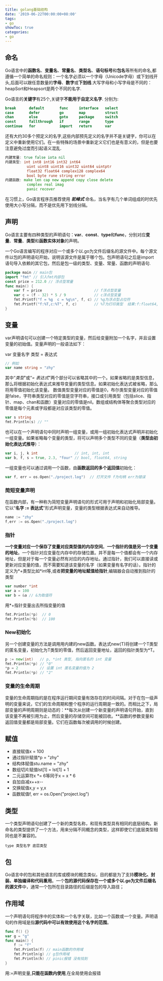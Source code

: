 ```yaml
---
title: golang基础结构
date: '2019-06-22T00:00:00+08:00'
tags:
- go
showToc: true
categories:
- go
---
```



## 命名

Go语言中的**函数名**、**变量名**、**常量名**、**类型名**、**语句标号**和**包名**等所有的命名,都遵循一个简单的命名规则：一个名字必须以一个字母（Unicode字母）或下划线开头,后面可以跟任意数量的**字母**、**数字**或**下划线**.大写字母和小写字母是不同的：heapSort和Heapsort是两个不同的名字.

Go语言的**关键字**有25个,关键字**不能用于自定义名字**. 分别为:

```go
break      default       func     interface   select
case       defer         go       map         struct
chan       else          goto     package     switch
const      fallthrough   if       range       type
continue   for           import   return      var
```

还有大约30多个预定义的名字,这些内部预先定义的名字并不是关键字，你可以在定义中重新使用它们。在一些特殊的场景中重新定义它们也是有意义的，但是也要注意避免过度而引起语义混乱.

```go
内建常量: true false iota nil
内建类型: int int8 int16 int32 int64
          uint uint8 uint16 uint32 uint64 uintptr
          float32 float64 complex128 complex64
          bool byte rune string error
内建函数: make len cap new append copy close delete
          complex real imag
          panic recover
```

在习惯上，Go语言程序员推荐使用 ***驼峰式*** 命名，当名字有几个单词组成的时优先使用大小写分隔，而不是优先用下划线分隔。

## 声明

Go语言主要有四种类型的声明语句：**var**、**const**、**type**和**func**，分别对应**变量**、**常量**、**类型**和**函数实体对象**的声明。

一个Go语言编写的程序对应一个或多个以.go为文件后缀名的源文件中。每个源文件以包的声明语句开始，说明该源文件是属于哪个包。包声明语句之后是import语句导入依赖的其它包，然后是包一级的类型、变量、常量、函数的声明语句.

```go
package main // main包
import "fmt" // 引入fmt内部包
const price = 212.0 // 浮点型常量
func main() {
	var f = price                        // f浮点型变量
	var c = (f - 32) * 5 / 9             // c浮点型变量
	fmt.Printf("f = %g  c = %g\n", f, c) // %g为浮点型占位符
	fmt.Printf("f:%T,c:%T", f, c)        // %T为打印类型  结果:f:float64,c:float64
}
```

## 变量

var声明语句可以创建一个特定类型的变量，然后给变量附加一个名字，并且设置变量的初始值。变量声明的一般语法如下：

var 变量名字 类型 = 表达式

```go
// 例如
var name string = "zhy"
```

其中“*类型*”或“*= 表达式*”两个部分可以省略其中的一个。如果省略的是类型信息，那么将根据初始化表达式来推导变量的类型信息。如果初始化表达式被省略，那么将用零值初始化该变量。 数值类型变量对应的零值是0，布尔类型变量对应的零值是false，字符串类型对应的零值是空字符串，接口或引用类型（包括slice、指针、map、chan和函数）变量对应的零值是nil。数组或结构体等聚合类型对应的零值是每个元素或字段都是对应该类型的零值。

```go
var s string
fmt.Println(s) // ""
```

也可以在一个声明语句中同时声明一组变量，或用一组初始化表达式声明并初始化一组变量。如果省略每个变量的类型，将可以声明多个类型不同的变量（**类型由初始化表达式推导**）：

```go
var i, j, k int                 // int, int, int
var b, f, s = true, 2.3, "four" // bool, float64, string
```

一组变量也可以通过调用一个函数，由**函数返回的多个返回值**初始化：

```go
var f, err = os.Open("./project.log")  // 打开文件 f为句柄 err为错误
```

### 简短变量声明

在函数内部，有一种称为简短变量声明语句的形式可用于声明和初始化局部变量。它以“**名字 := 表达式**”形式声明变量，变量的类型根据表达式来自动推导。

```go
name := "zhy"
f,err := os.Open("./project.log")
```

### 指针

**一个变量对应一个保存了变量对应类型值的内存空间**。**一个指针的值是另一个变量的地址**。一个指针对应变量在内存中的存储位置。并不是每一个值都会有一个内存地址，但是对于每一个变量必然有对应的内存地址。通过指针，我们可以直接读或更新对应变量的值，而不需要知道该变量的名字（如果变量有名字的话）。指针的定义为*+类型比如*int等,或者**把变量的地址赋值给指针**,编辑器会自动推到指针的类型

```go
var number *int
var a = 100
var b = &a // &为取值符
```

用*+指针变量出去所指变量的值

```go
fmt.Println(*p)  // 0
fmt.Println(*b)  // 100
```

### New初始化

另一个创建变量的方法是调用用内建的new函数。表达式new(T)将创建一个T类型的匿名变量，初始化为T类型的零值，然后返回变量地址，返回的指针类型为*T。

```go
p := new(int)   // p, *int 类型, 指向匿名的 int 变量
fmt.Println(*p) // "0"
*p = 2          // 设置 int 匿名变量的值为 2
fmt.Println(*p) // "2"
```

### 变量的生命周期

变量的生命周期指的是在程序运行期间变量有效存在的时间间隔。对于在包一级声明的变量来说，它们的生命周期和整个程序的运行周期是一致的。而相比之下，局部变量的声明周期则是动态的：**每次从创建一个新变量的声明语句开始，直到该变量不再被引用为止，然后变量的存储空间可能被回收。**函数的参数变量和返回值变量都是局部变量。它们在函数每次被调用的时候创建。

## 赋值

*   直接赋值x = 100
*   通过指针赋值*p = "zhy"
*   结构体赋值stu.name = "zhy"
*   数组切片赋值lst[1] = lst[1] + 1
*   二元运算符x *= 6等同于x = x * 6
*   自加自减x++x--
*   交换赋值x,y = y,x
*   函数赋值f, err = os.Open("project.log")

## 类型

一个类型声明语句创建了一个新的类型名称，和现有类型具有相同的底层结构。新命名的类型提供了一个方法，用来分隔不同概念的类型，这样即使它们底层类型相同也是不兼容的。

```
type 类型名字 底层类型
```

## 包

Go语言中的包和其他语言的库或模块的概念类似，目的都是为了支持**模块化、封装、单独编译和代码重用**。一个**包的源代码保存在一个或多个以.go为文件后缀名的源文件**中，通常一个包所在目录路径的后缀是包的导入路径；

## 作用域

一个声明语句将程序中的实体和一个名字关联，比如一个函数或一个变量。声明语句的作用域是指**源代码中可以有效使用这个名字的范围**。

```go
func f() {}
var g = "g"
func main() {
    f := "f"
    fmt.Println(f) // main函数的作用域
    fmt.Println(g) // g包作用域
    fmt.Println(h) // pinic报错 没有找到
}
```

用:=声明变量,**只能在函数内使用**,在全局使用会报错